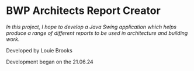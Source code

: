 # BWP Architects Report Creator
*In this project, I hope to develop a Java Swing application which helps produce a range of 
different reports to be used in architecture and building work.*

Developed by Louie Brooks

Development began on the 21.06.24